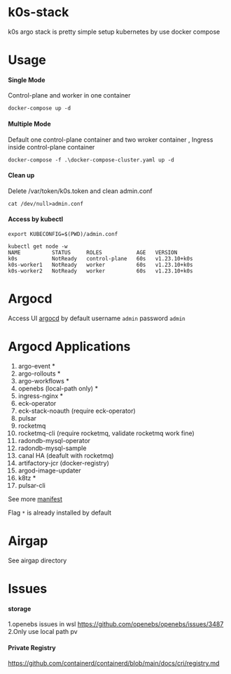 # k0s-stack
k0s argo stack is pretty simple setup kubernetes by use docker compose

# Usage
#### Single Mode

Control-plane and worker in one container

```
docker-compose up -d
```
#### Multiple Mode

Default one control-plane container and two wroker container , Ingress inside control-plane container
```
docker-compose -f .\docker-compose-cluster.yaml up -d
```
#### Clean up

Delete /var/token/k0s.token and clean admin.conf
```
cat /dev/null>admin.conf
```

#### Access by kubectl

```
export KUBECONFIG=$(PWD)/admin.conf

kubectl get node -w
NAME          STATUS     ROLES           AGE   VERSION
k0s           NotReady   control-plane   60s   v1.23.10+k0s
k0s-worker1   NotReady   worker          60s   v1.23.10+k0s
k0s-worker2   NotReady   worker          60s   v1.23.10+k0s
```


# Argocd 


Access UI [argocd](http://argocd.localhost/) by default  username ```admin``` password ```admin```

# Argocd Applications

1. argo-event *
2. argo-rollouts *
3. argo-workflows *
4. openebs (local-path only) *
5. ingress-nginx *
6. eck-operator
7. eck-stack-noauth (require eck-operator)
8. pulsar 
9. rocketmq
10.  rocketmq-cli (require rocketmq, validate rocketmq work fine)
11.  radondb-mysql-operator
12.  radondb-mysql-sample
13.  canal HA (deafult with rocketmq)
14.  artifactory-jcr (docker-registry)
15.  argod-image-updater
16.  k8tz *
17.  pulsar-cli


See more [manifest](https://github.com/zengzhengrong/k0s-stack/tree/zh-cn/manifests)

Flag ```*``` is already installed by default
# Airgap

See airgap directory

# Issues

#### storage

1.openebs issues in wsl https://github.com/openebs/openebs/issues/3487  
2.Only use local path pv

#### Private Registry

https://github.com/containerd/containerd/blob/main/docs/cri/registry.md